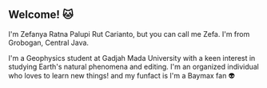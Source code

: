 ## Welcome! 🐱

I'm Zefanya Ratna Palupi Rut Carianto, but you can call me Zefa. I'm from Grobogan, Central Java.

I'm a Geophysics student at Gadjah Mada University with a keen interest in studying Earth's natural phenomena and editing. I'm an organized individual who loves to learn new things! and my funfact is I'm a Baymax fan 👽
